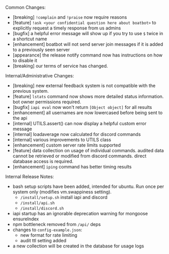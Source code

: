 Common Changes:
- [breaking] `!complain` and `!praise` now require reasons
- [feature] `!ask <your confidential question here about boatbot>` to explicitly request a timely response from us admins
- [bugfix] a helpful error message will show up if you try to use `$` twice in a shortcut name
- [enhancement] boatbot will not send server join messages if it is added to a previously seen server
- [appearance] the release notify command now has instructions on how to disable it
- [breaking] our terms of service has changed.

Internal/Administrative Changes:
- [breaking] new external feedback system is not compatible with the previous system.
- [feature] `lstats` command now shows more detailed status information. bot owner permissions required.
- [bugfix] `iapi eval` now won't return `[Object object]` for all results
- [enhancement] all usernames are now lowercased before being sent to the api
- [internal] UTILS.assert() can now display a helpful custom error message
- [internal] loadaverage now calculated for discord commands
- [internal] various improvements to UTILS class
- [enhancement] custom server rate limits supported
- [feature] data collection on usage of individual commands. audited data cannot be retrieved or modified from discord commands. direct database access is required.
- [enhancement] `iping` command has better timing results


Internal Release Notes:
- bash setup scripts have been added, intended for ubuntu. Run once per system only (modifies vm.swappiness setting).
    - `/install/setup.sh` install iapi and discord
    - `/install/api.sh`
    - `/install/discord.sh`
- iapi startup has an ignorable deprecation warning for mongoose ensureIndex
- npm bottleneck removed from `/api/` deps
- changes to `config-example.json`:
    - new format for rate limiting
    - audit ttl setting added
- a new collection will be created in the database for usage logs
